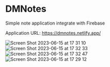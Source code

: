 # DMNotes
Simple note application integrate with Firebase

Application URL: https://dmnotes.netlify.app/

![Screen Shot 2023-06-15 at 17 31 10](https://github.com/DenysMb/DMNotes/assets/33737137/a0da950a-ba7b-4710-8284-7497b2eb513b)
![Screen Shot 2023-06-15 at 17 32 33](https://github.com/DenysMb/DMNotes/assets/33737137/03511e53-ad3d-4afa-868a-8f775981419f)
![Screen Shot 2023-06-15 at 17 32 47](https://github.com/DenysMb/DMNotes/assets/33737137/72913c08-fa78-4978-9836-06b445ce5f99)
![Screen Shot 2023-06-15 at 17 29 12](https://github.com/DenysMb/DMNotes/assets/33737137/bbf479ec-498b-426f-8007-67b03fa63033)
